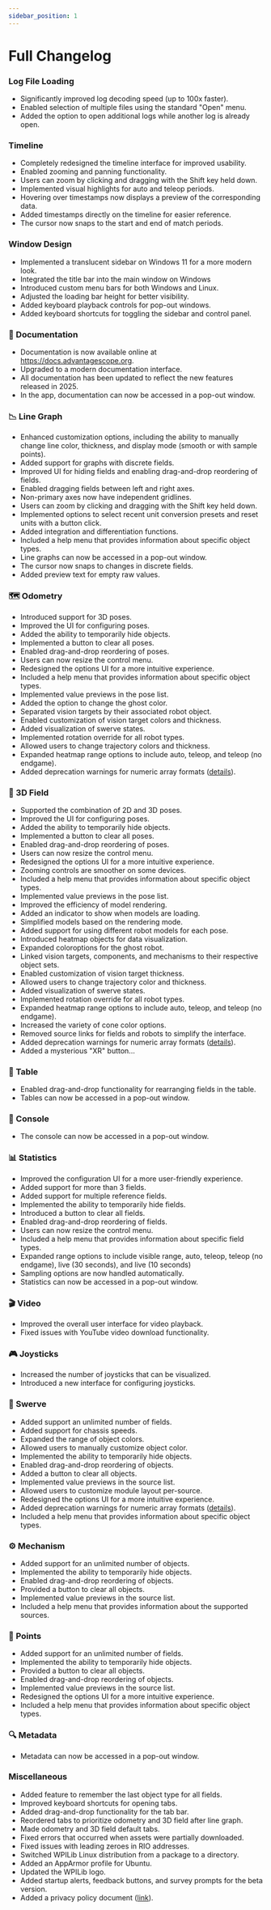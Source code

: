 ```yaml
---
sidebar_position: 1
---
```


# Full Changelog

### Log File Loading

- Significantly improved log decoding speed (up to 100x faster).
- Enabled selection of multiple files using the standard "Open" menu.
- Added the option to open additional logs while another log is already open.

### Timeline

- Completely redesigned the timeline interface for improved usability.
- Enabled zooming and panning functionality.
- Users can zoom by clicking and dragging with the Shift key held down.
- Implemented visual highlights for auto and teleop periods.
- Hovering over timestamps now displays a preview of the corresponding data.
- Added timestamps directly on the timeline for easier reference.
- The cursor now snaps to the start and end of match periods.

### Window Design

- Implemented a translucent sidebar on Windows 11 for a more modern look.
- Integrated the title bar into the main window on Windows
- Introduced custom menu bars for both Windows and Linux.
- Adjusted the loading bar height for better visibility.
- Added keyboard playback controls for pop-out windows.
- Added keyboard shortcuts for toggling the sidebar and control panel.

### 📖 Documentation

- Documentation is now available online at https://docs.advantagescope.org.
- Upgraded to a modern documentation interface.
- All documentation has been updated to reflect the new features released in 2025.
- In the app, documentation can now be accessed in a pop-out window.

### 📉 Line Graph

- Enhanced customization options, including the ability to manually change line color, thickness, and display mode (smooth or with sample points).
- Added support for graphs with discrete fields.
- Improved UI for hiding fields and enabling drag-and-drop reordering of fields.
- Enabled dragging fields between left and right axes.
- Non-primary axes now have independent gridlines.
- Users can zoom by clicking and dragging with the Shift key held down.
- Implemented options to select recent unit conversion presets and reset units with a button click.
- Added integration and differentiation functions.
- Included a help menu that provides information about specific object types.
- Line graphs can now be accessed in a pop-out window.
- The cursor now snaps to changes in discrete fields.
- Added preview text for empty raw values.

### 🗺️ Odometry

- Introduced support for 3D poses.
- Improved the UI for configuring poses.
- Added the ability to temporarily hide objects.
- Implemented a button to clear all poses.
- Enabled drag-and-drop reordering of poses.
- Users can now resize the control menu.
- Redesigned the options UI for a more intuitive experience.
- Included a help menu that provides information about specific object types.
- Implemented value previews in the pose list.
- Added the option to change the ghost color.
- Separated vision targets by their associated robot object.
- Enabled customization of vision target colors and thickness.
- Added visualization of swerve states.
- Implemented rotation override for all robot types.
- Allowed users to change trajectory colors and thickness.
- Expanded heatmap range options to include auto, teleop, and teleop (no endgame).
- Added deprecation warnings for numeric array formats ([details](./legacy-formats.md)).

### 👀 3D Field

- Supported the combination of 2D and 3D poses.
- Improved the UI for configuring poses.
- Added the ability to temporarily hide objects.
- Implemented a button to clear all poses.
- Enabled drag-and-drop reordering of poses.
- Users can now resize the control menu.
- Redesigned the options UI for a more intuitive experience.
- Zooming controls are smoother on some devices.
- Included a help menu that provides information about specific object types.
- Implemented value previews in the pose list.
- Improved the efficiency of model rendering.
- Added an indicator to show when models are loading.
- Simplified models based on the rendering mode.
- Added support for using different robot models for each pose.
- Introduced heatmap objects for data visualization.
- Expanded coloroptions for the ghost robot.
- Linked vision targets, components, and mechanisms to their respective object sets.
- Enabled customization of vision target thickness.
- Allowed users to change trajectory color and thickness.
- Added visualization of swerve states.
- Implemented rotation override for all robot types.
- Expanded heatmap range options to include auto, teleop, and teleop (no endgame).
- Increased the variety of cone color options.
- Removed source links for fields and robots to simplify the interface.
- Added deprecation warnings for numeric array formats ([details](./legacy-formats.md)).
- Added a mysterious "XR" button...

### 🔢 Table

- Enabled drag-and-drop functionality for rearranging fields in the table.
- Tables can now be accessed in a pop-out window.

### 💬 Console

- The console can now be accessed in a pop-out window.

### 📊 Statistics

- Improved the configuration UI for a more user-friendly experience.
- Added support for more than 3 fields.
- Added support for multiple reference fields.
- Implemented the ability to temporarily hide fields.
- Introduced a button to clear all fields.
- Enabled drag-and-drop reordering of fields.
- Users can now resize the control menu.
- Included a help menu that provides information about specific field types.
- Expanded range options to include visible range, auto, teleop, teleop (no endgame), live (30 seconds), and live (10 seconds)
- Sampling options are now handled automatically.
- Statistics can now be accessed in a pop-out window.

### 🎬 Video

- Improved the overall user interface for video playback.
- Fixed issues with YouTube video download functionality.

### 🎮 Joysticks

- Increased the number of joysticks that can be visualized.
- Introduced a new interface for configuring joysticks.

### 🦀 Swerve

- Added support an unlimited number of fields.
- Added support for chassis speeds.
- Expanded the range of object colors.
- Allowed users to manually customize object color.
- Implemented the ability to temporarily hide objects.
- Enabled drag-and-drop reordering of objects.
- Added a button to clear all objects.
- Implemented value previews in the source list.
- Allowed users to customize module layout per-source.
- Redesigned the options UI for a more intuitive experience.
- Added deprecation warnings for numeric array formats ([details](./legacy-formats.md)).
- Included a help menu that provides information about specific object types.

### ⚙️ Mechanism

- Added support for an unlimited number of objects.
- Implemented the ability to temporarily hide objects.
- Enabled drag-and-drop reordering of objects.
- Provided a button to clear all objects.
- Implemented value previews in the source list.
- Included a help menu that provides information about the supported sources.

### 🔵 Points

- Added support for an unlimited number of fields.
- Implemented the ability to temporarily hide objects.
- Provided a button to clear all objects.
- Enabled drag-and-drop reordering of objects.
- Implemented value previews in the source list.
- Redesigned the options UI for a more intuitive experience.
- Included a help menu that provides information about specific object types.

### 🔍 Metadata

- Metadata can now be accessed in a pop-out window.

### Miscellaneous

- Added feature to remember the last object type for all fields.
- Improved keyboard shortcuts for opening tabs.
- Added drag-and-drop functionality for the tab bar.
- Reordered tabs to prioritize odometry and 3D field after line graph.
- Made odometry and 3D field default tabs.
- Fixed errors that occurred when assets were partially downloaded.
- Fixed issues with leading zeroes in RIO addresses.
- Switched WPILib Linux distribution from a package to a directory.
- Added an AppArmor profile for Ubuntu.
- Updated the WPILib logo.
- Added startup alerts, feedback buttons, and survey prompts for the beta version.
- Added a privacy policy document ([link](../legal/privacy-policy.md)).
